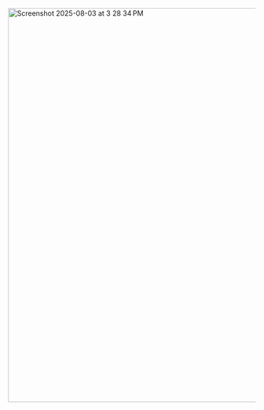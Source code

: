 <img width="1418" height="803" alt="Screenshot 2025-08-03 at 3 28 34 PM" src="https://github.com/user-attachments/assets/50551350-b5d2-4e66-b722-3d486726b830" />
